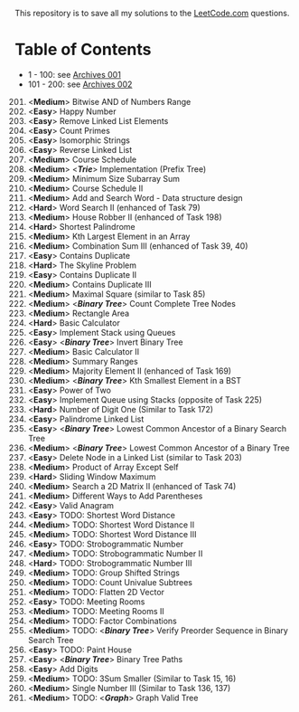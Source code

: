 This repository is to save all my solutions to the [LeetCode.com][LeetCode]
questions.


Table of Contents
=================

- 1 - 100: see [Archives 001][archive001]
- 101 - 200: see [Archives 002][archive002]


201. \<**Medium**>  Bitwise AND of Numbers Range
202. \<**Easy**>    Happy Number
203. \<**Easy**>    Remove Linked List Elements
204. \<**Easy**>    Count Primes
205. \<**Easy**>    Isomorphic Strings
206. \<**Easy**>    Reverse Linked List
207. \<**Medium**>  Course Schedule
208. \<**Medium**>  <***Trie***> Implementation (Prefix Tree)
209. \<**Medium**>  Minimum Size Subarray Sum
210. \<**Medium**>  Course Schedule II
211. \<**Medium**>  Add and Search Word - Data structure design
212. \<**Hard**>    Word Search II (enhanced of Task 79)
213. \<**Medium**>  House Robber II (enhanced of Task 198)
214. \<**Hard**>    Shortest Palindrome
215. \<**Medium**>  Kth Largest Element in an Array
216. \<**Medium**>  Combination Sum III (enhanced of Task 39, 40)
217. \<**Easy**>    Contains Duplicate
218. \<**Hard**>    The Skyline Problem
219. \<**Easy**>    Contains Duplicate II
220. \<**Medium**>  Contains Duplicate III
221. \<**Medium**>  Maximal Square (similar to Task 85)
222. \<**Medium**>  \<***Binary Tree***> Count Complete Tree Nodes
223. \<**Medium**>  Rectangle Area
224. \<**Hard**>    Basic Calculator
225. \<**Easy**>    Implement Stack using Queues
226. \<**Easy**>    \<***Binary Tree***> Invert Binary Tree
227. \<**Medium**>  Basic Calculator II
228. \<**Medium**>  Summary Ranges
229. \<**Medium**>  Majority Element II (enhanced of Task 169)
230. \<**Medium**>  \<***Binary Tree***> Kth Smallest Element in a BST
231. \<**Easy**>    Power of Two
232. \<**Easy**>    Implement Queue using Stacks (opposite of Task 225)
233. \<**Hard**>    Number of Digit One (Similar to Task 172)
234. \<**Easy**>    Palindrome Linked List
235. \<**Easy**>    \<***Binary Tree***> Lowest Common Ancestor of a Binary Search Tree
236. \<**Medium**>  \<***Binary Tree***> Lowest Common Ancestor of a Binary Tree
237. \<**Easy**>    Delete Node in a Linked List (similar to Task 203)
238. \<**Medium**>  Product of Array Except Self
239. \<**Hard**>    Sliding Window Maximum
240. \<**Medium**>  Search a 2D Matrix II (enhanced of Task 74)
241. \<**Medium**>  Different Ways to Add Parentheses
242. \<**Easy**>    Valid Anagram
243. \<**Easy**>    TODO: Shortest Word Distance
244. \<**Medium**>  TODO: Shortest Word Distance II
245. \<**Medium**>  TODO: Shortest Word Distance III
246. \<**Easy**>    TODO: Strobogrammatic Number
247. \<**Medium**>  TODO: Strobogrammatic Number II
248. \<**Hard**>    TODO: Strobogrammatic Number III
249. \<**Medium**>  TODO: Group Shifted Strings
250. \<**Medium**>  TODO: Count Univalue Subtrees
251. \<**Medium**>  TODO: Flatten 2D Vector
252. \<**Easy**>    TODO: Meeting Rooms
253. \<**Medium**>  TODO: Meeting Rooms II
254. \<**Medium**>  TODO: Factor Combinations
255. \<**Medium**>  TODO: \<***Binary Tree***> Verify Preorder Sequence in Binary Search Tree
256. \<**Easy**>    TODO: Paint House
257. \<**Easy**>    \<***Binary Tree***> Binary Tree Paths
258. \<**Easy**>    Add Digits
259. \<**Medium**>  TODO: 3Sum Smaller (Similar to Task 15, 16)
260. \<**Medium**>  Single Number III (Similar to Task 136, 137)
261. \<**Medium**>  TODO: \<***Graph***> Graph Valid Tree


[LeetCode]: https://leetcode.com/problemset/all/
[archive001]: /archives001
[archive002]: /archives002
